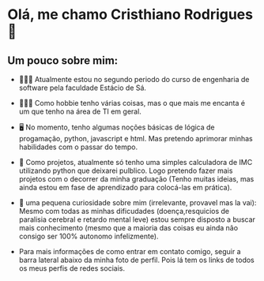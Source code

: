 # Olá, me chamo Cristhiano Rodrigues 👋

## Um pouco sobre mim: 

- 👨🏼‍🏫 Atualmente estou no segundo periodo do curso de engenharia de software pela faculdade Estácio de Sá.

- 🧑🏻‍💻 Como hobbie tenho várias coisas, mas o que mais me encanta é um que tenho na área de TI em geral.

- 🖥️ No momento, tenho algumas noções básicas de lógica de progamação, python, javascript e html. Mas pretendo aprimorar minhas habilidades com o passar do tempo.

- 📘 Como projetos, atualmente só tenho uma simples calculadora de IMC utilizando python que deixarei pulblico. Logo pretendo fazer mais projetos com o decorrer da minha graduação (Tenho muitas ideias, mas ainda estou em fase de aprendizado para colocá-las em prática).

- 🤔 uma pequena curiosidade sobre mim (irrelevante, provavel mas la vai): Mesmo com todas as minhas dificudades (doença,resquicios de paralisia cerebral e retardo mental leve) estou sempre disposto a buscar mais conhecimento (mesmo que a maioria das coisas eu ainda não consigo ser 100% autonomo infelizmente).

- Para mais informações de como entrar em contato comigo, seguir a barra lateral abaixo da minha foto de perfil. Pois lá tem os links de todos os meus perfis de redes sociais.